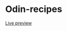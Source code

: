 # Odin-recipes

[Live preview](https://github.com/Yel-Yan-Web-Designer/Odin-book-library/deployments/github-pages)